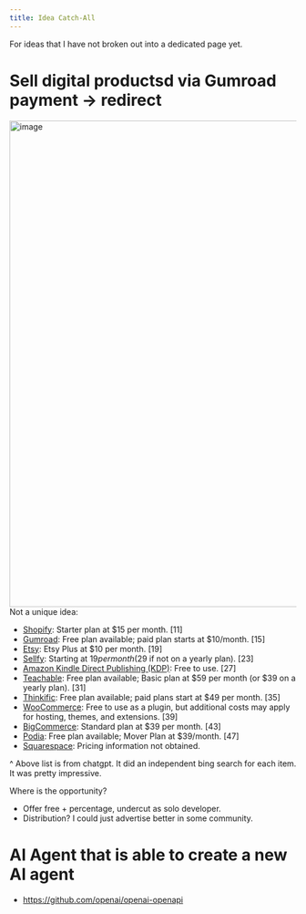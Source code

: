 ```yaml
---
title: Idea Catch-All
---
```

For ideas that I have not broken out into a dedicated page yet.

# Sell digital productsd via Gumroad payment -> redirect
<img width="853" alt="image" src="https://github.com/thornewolf/quartz/assets/16554266/5a030cfb-c807-48b5-a77f-e08d46709e6b">
Not a unique idea:

- [Shopify](https://www.shopify.com/): Starter plan at $15 per month. [11]
- [Gumroad](https://gumroad.com/): Free plan available; paid plan starts at $10/month. [15]
- [Etsy](https://www.etsy.com/): Etsy Plus at $10 per month. [19]
- [Sellfy](https://sellfy.com/): Starting at $19 per month ($29 if not on a yearly plan). [23]
- [Amazon Kindle Direct Publishing (KDP)](https://kdp.amazon.com/): Free to use. [27]
- [Teachable](https://teachable.com/): Free plan available; Basic plan at $59 per month (or $39 on a yearly plan). [31]
- [Thinkific](https://www.thinkific.com/): Free plan available; paid plans start at $49 per month. [35]
- [WooCommerce](https://woocommerce.com/): Free to use as a plugin, but additional costs may apply for hosting, themes, and extensions. [39]
- [BigCommerce](https://www.bigcommerce.com/): Standard plan at $39 per month. [43]
- [Podia](https://www.podia.com/): Free plan available; Mover Plan at $39/month. [47]
- [Squarespace](https://www.squarespace.com/): Pricing information not obtained.

^ Above list is from chatgpt. It did an independent bing search for each item. It was pretty impressive.


Where is the opportunity?

- Offer free + percentage, undercut as solo developer.
- Distribution? I could just advertise better in some community.

# AI Agent that is able to create a new AI agent
- https://github.com/openai/openai-openapi